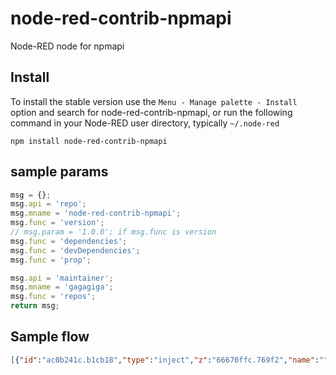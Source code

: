 node-red-contrib-npmapi
================

Node-RED node for npmapi


## Install

To install the stable version use the `Menu - Manage palette - Install`
option and search for node-red-contrib-npmapi, or run the following
command in your Node-RED user directory, typically `~/.node-red`

    npm install node-red-contrib-npmapi

## sample params
```javascript
msg = {};
msg.api = 'repo';
msg.mname = 'node-red-contrib-npmapi';
msg.func = 'version';
// msg.param = '1.0.0'; if msg.func is version
msg.func = 'dependencies';
msg.func = 'devDependencies';
msg.func = 'prop';

msg.api = 'maintainer';
msg.mname = 'gagagiga';
msg.func = 'repos';
return msg;
```

## Sample flow

```json
[{"id":"ac0b241c.b1cb18","type":"inject","z":"66670ffc.769f2","name":"","props":[{"p":"payload"},{"p":"topic","vt":"str"}],"repeat":"","crontab":"","once":false,"onceDelay":0.1,"topic":"","payload":"","payloadType":"date","x":150,"y":480,"wires":[["9b28379b.6bf0e8"]]},{"id":"66b938ac.fe5618","type":"npmapi","z":"66670ffc.769f2","name":"","api":"","mname":"","func":"","x":520,"y":480,"wires":[["bb2c66da.e15a88"]]},{"id":"9b28379b.6bf0e8","type":"function","z":"66670ffc.769f2","name":"","func":"msg = {};\nmsg.api = 'repo';\nmsg.mname = 'node-red-contrib-npmapi';\nmsg.func = 'version';\n// msg.param = '1.0.0'; if msg.func is version\nmsg.func = 'dependencies';\nmsg.func = 'devDependencies';\nmsg.func = 'prop';\n\n\nmsg.api = 'maintainer';\nmsg.mname = 'gagagiga';\nmsg.func = 'repos';\nreturn msg;","outputs":1,"noerr":0,"initialize":"","finalize":"","x":340,"y":480,"wires":[["66b938ac.fe5618"]]},{"id":"bb2c66da.e15a88","type":"debug","z":"66670ffc.769f2","name":"","active":true,"tosidebar":true,"console":false,"tostatus":false,"complete":"true","targetType":"full","statusVal":"","statusType":"auto","x":690,"y":480,"wires":[]}]
```
